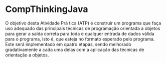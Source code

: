 # CompThinkingJava
O objetivo desta  Atividade Prá tica  (ATP)  é construir um programa que faça uso adequado das principais técnicas de programação orientada a objetos para gerar a saída correta para toda e qualquer entrada de dados válida para o programa, isto é, que esteja no formato esperado pelo programa.  Este  será implementado em quatro etapas, sendo melhorado gradativamente a cada  uma delas  com a aplicação das técnicas de orientação a objetos.
